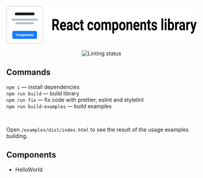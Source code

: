 <p align="center">
  <img alt="The logo of React components library" src="./logo.svg" height="100">
</p>

<p align="center">
  <img alt="Linting status" src="https://github.com/cergmin/components/actions/workflows/linting.yml/badge.svg">
</p>

## Commands
`npm i` — install dependencies<br>
`npm run build` — build library<br>
`npm run fix` — fix code with prettier, eslint and stylelint<br>
`npm run build-examples` — build examples<br>

<br>

Open `/examples/dist/index.html` to see the result of the usage examples building.

## Components
- HelloWorld
